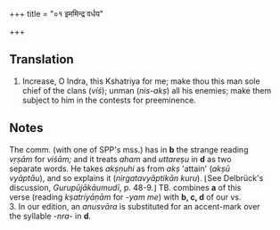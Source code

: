+++
title = "०१ इममिन्द्र वर्धय"

+++
## Translation
1. Increase, O Indra, this Kshatriya for me; make thou this man sole  
chief of the clans (*víś*); unman (*nis-akṣ*) all his enemies; make them  
subject to him in the contests for preeminence.

## Notes
The comm. (with one of SPP's mss.) has in **b** the strange reading  
*vṛṣām* for *viśām;* and it treats *aham* and *uttareṣu* in **d** as two  
separate words. He takes *akṣṇuhi* as from *akṣ* 'attain' (*akṣū  
vyāptāu*), and so explains it (*nirgatavyāptikān kuru*). ⌊See Delbrück's  
discussion, *Gurupūjākāumudī*, p. 48-9.⌋ TB. combines **a** of this  
verse (reading *kṣatríyāṇām* for *-yam me*) with **b, c, d** of our vs.  
3. In our edition, an *anusvāra* is substituted for an accent-mark over  
the syllable *-nra-* in **d**.
